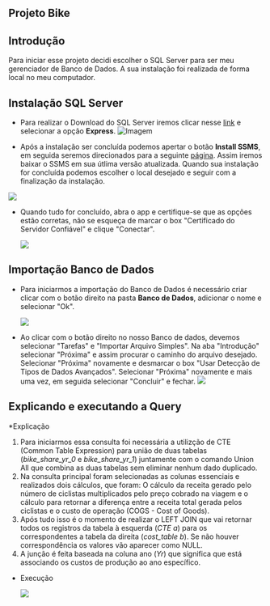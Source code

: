 ## Projeto Bike
## Introdução 
Para iniciar esse projeto decidi escolher o SQL Server para ser meu gerenciador de Banco de Dados. A sua instalação foi realizada de forma local no meu computador. 

## Instalação SQL Server 

* Para realizar o Download do SQL Server iremos clicar nesse [link](https://www.microsoft.com/pt-br/sql-server/sql-server-downloads) e selecionar a opção **Express**. 
![Imagem](https://i.postimg.cc/kgxgP9cJ/Download-SQL-Server-EXPRESS.jpg)

* Após a instalação ser concluída podemos apertar o botão **Install SSMS**, em seguida seremos direcionados para a seguinte [página](https://learn.microsoft.com/pt-br/sql/ssms/download-sql-server-management-studio-ssms?view=sql-server-ver16&redirectedfrom=MSDN). Assim iremos baixar o SSMS em sua útlima versão atualizada. Quando sua instalação for concluída podemos escolher o local desejado e seguir com a finalização da instalação.

![](https://i.postimg.cc/T2N87Pz8/SQL-Server-Instalado.jpg)

 * Quando tudo for concluído, abra o app e certifique-se que as opções estão corretas, não se esqueça de marcar o box "Certificado do Servidor Confiável" e clique "Conectar". 
   
   ![](https://i.postimg.cc/Gt83qgxV/Servidor-confi-vel.jpg)

## Importação Banco de Dados

* Para iniciarmos a importação do Banco de Dados é necessário criar clicar com o botão direito na pasta **Banco de Dados**, adicionar o nome e selecionar "Ok".
  
  ![](https://i.postimg.cc/L8K4VM0M/Bike-data.jpg)
* Ao clicar com o botão direito no nosso Banco de dados, devemos selecionar "Tarefas" e "Importar Arquivo Simples". Na aba "Introdução" selecionar "Próxima" e assim procurar o caminho do arquivo desejado. Selecionar "Próxima" novamente e desmarcar o box "Usar Detecção de Tipos de Dados Avançados". Selecionar "Próxima" novamente e mais uma vez, em seguida selecionar "Concluir" e fechar. 
  ![](https://i.postimg.cc/RCGcN2Sm/Visualizar-dados.jpg)

## Explicando e executando a Query 

*Explicação
1.  Para iniciarmos essa consulta foi necessária a utilizção de CTE (Common Table Expression) para união de duas tabelas (*bike_share_yr_0* e *bike_share_yr_1*) juntamente com o comando Union All que combina as duas tabelas sem eliminar nenhum dado duplicado.
2.  Na consulta principal foram selecionadas as colunas essenciais e realizados dois cálculos, que foram: O cálculo da receita gerado pelo número de ciclistas multiplicados pelo preço cobrado na viagem e o cálculo para retornar a diferença entre a receita total gerada pelos ciclistas e o custo de operação (COGS - Cost of Goods).
3.  Após tudo isso é o momento de realizar o LEFT JOIN que vai retornar todos os registros da tabela à esquerda (*CTE a*) para os correspondentes a tabela da direita (*cost_table b*). Se não houver correspondência os valores vão aparecer como NULL.
4.  A junção é feita baseada na coluna ano (*Yr*) que significa que está associando os custos de produção ao ano específico.  


* Execução

  
  ![](https://i.postimg.cc/NjC97bx1/Query.jpg)
